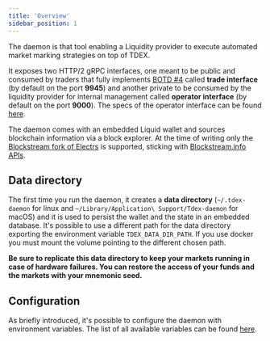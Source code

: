 ```yaml
---
title: 'Overview'
sidebar_position: 1
---
```


The daemon is that tool enabling a Liquidity provider to execute automated market marking strategies on top of TDEX.

It exposes two HTTP/2 gRPC interfaces, one meant to be public and consumed by traders that fully implements [BOTD #4](https://github.com/tdex-network/tdex-specs/blob/master/04-trade-protocol.md) called **trade interface** (by default on the port **9945**) and another private to be consumed by the liquidity provider for internal management called **operator interface** (by default on the port **9000**). The specs of the operator interface can be found [here](https://github.com/TDex-network/tdex-daemon/blob/master/api-spec/protobuf/operator.proto).

The daemon comes with an embedded Liquid wallet and sources blockchain information via a block explorer. At the time of writing only the [Blockstream fork of Electrs](https://github.com/blockstream/electrs) is supported, sticking with [Blockstream.info APIs](https://blockstream.info/liquid/api/).

## Data directory

The first time you run the daemon, it creates a **data directory** (`~/.tdex-daemon` for linux and `~/Library/Application\ Support/Tdex-daemon` for macOS)  and it is used to persist the wallet and the state in an embedded database.
It's possible to use a different path for the data directory exporting the environment variable `TDEX_DATA_DIR_PATH`. If you use docker you must mount the volume pointing to the different chosen path.

**Be sure to replicate this data directory to keep your markets running in case of hardware failures. You can restore the access of your funds and the markets with your mnemonic seed.**

## Configuration

As briefly introduced, it's possible to configure the daemon with environment variables. The list of all available variables can be found [here](https://pkg.go.dev/github.com/tdex-network/tdex-daemon/config#pkg-constants).